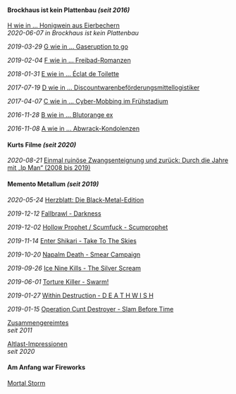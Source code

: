 #### Brockhaus ist kein Plattenbau _(seit 2016)_

[H wie in ... Honigwein aus Eierbechern](broplau-howabern.md)<br>
_2020-06-07 in Brockhaus ist kein Plattenbau_

_2019-03-29_ [G wie in ... Gaseruption to go](broplau-garutogo.md)

_2019-02-04_ [F wie in ... Freibad-Romanzen](broplau-frebaron.md)

_2018-01-31_ [E wie in ... Éclat de Toilette](broplau-edelette.md)

_2017-07-19_ [D wie in ... Discountwarenbeförderungsmittellogistiker](broplau-discologi.md)

_2017-04-07_ [C wie in ... Cyber-Mobbing im Frühstadium](broplau-cybobing.md)

_2016-11-28_ [B wie in ... Blutorange ex](broplau-blutorex.md)

_2016-11-08_ [A wie in ... Abwrack-Kondolenzen](broplau-abolenz.md)

#### Kurts Filme _(seit 2020)_

_2020-08-21_ [Einmal ruinöse Zwangsenteignung und zurück: Durch die Jahre mit „Ip Man“ (2008 bis 2019)](kf.md)

#### Memento Metallum _(seit 2019)_

_2020-05-24_ [Herzblatt: Die Black-Metal-Edition](mm.md)

_2019-12-12_ [Fallbrawl - Darkness](mm.md)

_2019-12-02_ [Hollow Prophet / Scumfuck - Scumprophet](mm.md)

_2019-11-14_ [Enter Shikari - Take To The Skies](mm.md)

_2019-10-20_ [Napalm Death - Smear Campaign](mm.md)

_2019-09-26_ [Ice Nine Kills - The Silver Scream](mm.md)

_2019-06-01_ [Torture Killer - Swarm!](mm.md)

_2019-01-27_ [Within Destruction - D E A T H W I S H](mm.md)

_2019-01-15_ [Operation Cunt Destroyer - Slam Before Time](mm.md)

[Zusammengereimtes](zusates.md)<br>
_seit 2011_

[Altlast-Impressionen](alapron.md)<br>
_seit 2020_

#### Am Anfang war Fireworks

[Mortal Storm](afafiwo.md)
